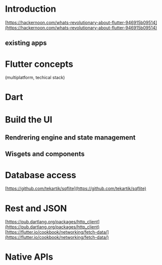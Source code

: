 # Introduction

[https://hackernoon.com/whats-revolutionary-about-flutter-946915b09514](https://hackernoon.com/whats-revolutionary-about-flutter-946915b09514)

## existing apps

# Flutter concepts

(multiplatform, techical stack)

# Dart

# Build the UI

## Rendrering engine and state management

## Wisgets and components

# Database access

[https://github.com/tekartik/sqflite](https://github.com/tekartik/sqflite)

# Rest and JSON

[https://pub.dartlang.org/packages/http_client](https://pub.dartlang.org/packages/http_client)
[https://flutter.io/cookbook/networking/fetch-data/](https://flutter.io/cookbook/networking/fetch-data/)

# Native APIs
